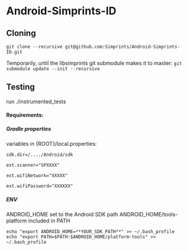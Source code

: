 # Android-Simprints-ID

## Cloning

`git clone --recursive git@github.com:Simprints/Android-Simprints-ID.git`

Temporarily, until the libsimprints git submodule makes it to master:
`git submodule update --init --recursive`

## Testing
run ./instrumented_tests

#### Requirements:

#####  Gradle properties #####
variables in {ROOT}/local.properties:

`sdk.dir=/..../Android/sdk`

`ext.scanner="SPXXXX"`

`ext.wifiNetwork="XXXXX"`

`ext.wifiPassword="XXXXXX"`

#####  ENV #####
ANDROID_HOME set to the Android SDK path
ANDROID_HOME/tools-platform included in PATH

```
echo "export ANDROID_HOME=**YOUR_SDK_PATH**" >> ~/.bash_profile
echo "export PATH=$PATH:$ANDROID_HOME/platform-tools" >> ~/.bash_profile

```






